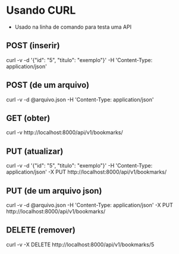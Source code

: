 # Usando CURL 
- Usado na linha de comando para testa uma API

## POST (inserir)
curl -v -d '{"id": "5", "titulo": "exemplo"}'
    -H 'Content-Type: application/json'

## POST (de um arquivo)
curl -v -d @arquivo.json -H 'Content-Type: application/json'
    

## GET (obter)
curl -v http://localhost:8000/api/v1/bookmarks/

## PUT (atualizar)
curl -v -d '{"id": "5", "titulo": "exemplo"}'
    -H 'Content-Type: application/json'
    -X PUT http://localhost:8000/api/v1/bookmarks/

## PUT (de um arquivo json)
curl -v -d @arquivo.json -H 'Content-Type: application/json'
    -X PUT http://localhost:8000/api/v1/bookmarks/

## DELETE (remover)
curl -v -X DELETE http://localhost:8000/api/v1/bookmarks/5